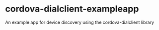 # cordova-dialclient-exampleapp
An example app for device discovery using the cordova-dialclient library
